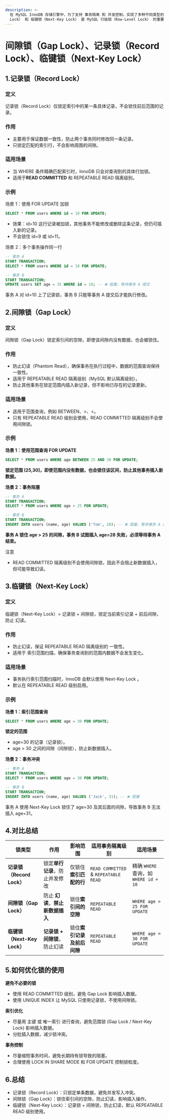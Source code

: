 ```yaml
---
description: >-
  在 MySQL InnoDB 存储引擎中，为了支持 事务隔离 和 并发控制，实现了多种不同类型的锁。其中，间隙锁（Gap Lock）、记录锁（Record
  Lock） 和 临键锁（Next-Key Lock） 是 MySQL 行级锁（Row-Level Lock） 的重要组成部分。
---
```


# 间隙锁（Gap Lock）、记录锁（Record Lock）、临键锁（Next-Key Lock）

## 1.记录锁（Record Lock）

### 定义

记录锁（Record Lock）仅锁定索引中的某一条具体记录，不会锁住前后范围的记录。

### 作用

* 主要用于保证数据一致性，防止两个事务同时修改同一条记录。
* 只锁定匹配的索引行，不会影响周围的间隙。

### 适用场景

* 当 WHERE 条件精确匹配索引时，InnoDB 只会对查询到的具体行加锁。
* 适用于**READ COMMITTED** 和 REPEATABLE READ 隔离级别。

### 示例

场景 1：使用 FOR UPDATE 加锁

```sql
SELECT * FROM users WHERE id = 10 FOR UPDATE;
```

* 效果：id=10 这行记录被加锁，其他事务不能修改或删除这条记录，但仍可插入新的记录。
* 不会锁住 id=9 或 id=11。

场景 2：多个事务操作同一行

```sql
-- 事务 A
START TRANSACTION;
SELECT * FROM users WHERE id = 10 FOR UPDATE;

-- 事务 B
START TRANSACTION;
UPDATE users SET age = 35 WHERE id = 10; -- ❌ 阻塞，等待事务 A 提交
```

事务 A 对 id=10 上了记录锁，事务 B 只能等事务 A 提交后才能执行修改。

## 2.间隙锁（Gap Lock）

### 定义

间隙锁（Gap Lock）锁定索引间的空隙，即使该间隙内没有数据，也会被锁住。

### 作用

* 防止幻读（Phantom Read），确保事务在执行过程中，数据的范围查询保持一致性。
* 适用于 REPEATABLE READ 隔离级别（MySQL 默认隔离级别）。
* 防止其他事务在锁定范围内插入新记录，但不影响已存在的记录更新。

### 适用场景

* 适用于范围查询，例如 BETWEEN、>、<。
* 只有 REPEATABLE READ 级别会使用，READ COMMITTED 隔离级别不会使用间隙锁。

### 示例

**场景 1：使用范围查询 FOR UPDATE**

```sql
SELECT * FROM users WHERE age BETWEEN 25 AND 30 FOR UPDATE;
```

**锁定范围 (25,30]，即使范围内没有数据，也会锁住该区间，防止其他事务插入新数据。**

**场景 2：事务阻塞**

```sql
-- 事务 A
START TRANSACTION;
SELECT * FROM users WHERE age > 25 FOR UPDATE;

-- 事务 B
START TRANSACTION;
INSERT INTO users (name, age) VALUES ('Tom', 28); -- ❌ 阻塞，等待事务 A 提交
```

**事务 A 锁住 age > 25 的间隙，事务 B 试图插入 age=28 失败，必须等待事务 A 结束。**

注意

* READ COMMITTED 隔离级别不会使用间隙锁，因此不会阻止新数据插入，但可能导致幻读。

## 3.临键锁（Next-Key Lock）

### 定义

临键锁（Next-Key Lock）= 记录锁 + 间隙锁，锁定当前索引记录 + 前后间隙，防止 幻读。

### 作用

* 防止幻读，保证 REPEATABLE READ 隔离级别的 一致性。
* 适用于 索引范围扫描，确保事务查询到的范围内数据不会发生变化。

### 适用场景

* 事务执行索引范围扫描时，InnoDB 会默认使用 Next-Key Lock 。
* 默认在 REPEATABLE READ 级别启用。

### 示例

**场景 1：索引范围查询**

```sql
SELECT * FROM users WHERE age = 30 FOR UPDATE;
```

**锁定的范围**

* age=30 的记录（记录锁）。
* age > 30 之间的间隙（间隙锁），防止新数据插入。

**场景 2：事务冲突**

```sql
-- 事务 A
START TRANSACTION;
SELECT * FROM users WHERE age = 30 FOR UPDATE;

-- 事务 B
START TRANSACTION;
INSERT INTO users (name, age) VALUES ('Jack', 31); -- ❌ 阻塞
```

事务 A 使用 Next-Key Lock 锁住了 age=30 及其后面的间隙，导致事务 B 无法插入 age=31。



## 4.对比总结

| **锁类型**                | **作用**                | **影响范围**        | **适用事务隔离级别**                         | **适用场景**                        |
| ---------------------- | --------------------- | --------------- | ------------------------------------ | ------------------------------- |
| **记录锁（Record Lock）**   | 锁定**单行记录**，防止并发修改     | 仅锁住**索引匹配的行**   | `READ COMMITTED` & `REPEATABLE READ` | 精确 `WHERE` 查询，如 `WHERE id = 10` |
| **间隙锁（Gap Lock）**      | 防止 **幻读**，**禁止新数据插入** | 锁住**索引间的空隙**    | `REPEATABLE READ`                    | `WHERE age > 25 FOR UPDATE`     |
| **临键锁（Next-Key Lock）** | **记录锁 + 间隙锁**，防止幻读    | 锁住**索引记录及前后间隙** | `REPEATABLE READ`                    | `WHERE age = 30 FOR UPDATE`     |

## 5.如何优化锁的使用

**避免不必要的锁**

* 使用 READ COMMITTED 级别，避免 Gap Lock 影响插入数据。
* 使用 UNIQUE INDEX 让 MySQL 只使用记录锁，不使用间隙锁。

**索引优化**

* 尽量用 主键 或 唯一索引 进行查询，避免范围锁 (Gap Lock / Next-Key Lock) 影响插入数据。
* 分批插入数据，减少锁冲突。

**事务控制**

* 尽量缩短事务时间，避免长期持有锁导致的阻塞。
* 合理使用 LOCK IN SHARE MODE 和 FOR UPDATE 控制锁粒度。

## 6.总结

* 记录锁（Record Lock）：只锁定单条数据，避免并发写入冲突。
* 间隙锁（Gap Lock）：锁住索引间的空隙，防止幻读，影响插入操作。
* 临键锁（Next-Key Lock）：记录锁 + 间隙锁，防止幻读，默认 REPEATABLE READ 级别使用。


